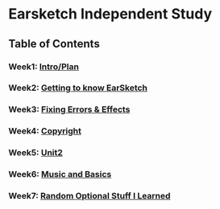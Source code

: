 # Earsketch Independent Study

## Table of Contents 

### Week1: [Intro/Plan](/entries/entry1.md/) 
### Week2: [Getting to know EarSketch](/entries/entry2.md)
### Week3: [Fixing Errors & Effects](/entries/entry3.md)
### Week4: [Copyright](/entries/entry4.md)
### Week5: [Unit2](/entries/entry5.md)
### Week6: [Music and Basics](/entries/entry6.md)
### Week7: [Random Optional Stuff I Learned](/entries/entry7.md)